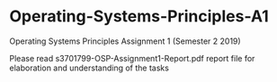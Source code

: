 # Operating-Systems-Principles-A1
Operating Systems Principles Assignment 1 (Semester 2 2019)

Please read s3701799-OSP-Assignment1-Report.pdf report file for elaboration and understanding of the tasks
